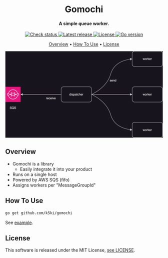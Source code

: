 
<h1 align="center">
  <br>
  Gomochi
  <br>
</h1>

<h4 align="center">A simple queue worker.</h4>

<p align="center">
  <a href="https://github.com/k5ki/gomochi/blob/main">
    <img alt="Check status" src="https://img.shields.io/github/check-runs/k5ki/gomochi/main" />
  </a>
  <a href="https://github.com/k5ki/gomochi/releases">
    <img alt="Latest release" src="https://img.shields.io/github/v/release/k5ki/gomochi?logo=starship&include_prerelease&sort=semver" />
  </a>
  <a href="https://github.com/k5ki/gomochi/blob/main/LICENSE">
     <img alt="License" src="https://img.shields.io/github/license/k5ki/gomochi" />
  </a>
  <a href="https://go.dev">
    <img alt="Go version" src="https://img.shields.io/github/go-mod/go-version/k5ki/gomochi?logo=go" />
  </a>
</p>

<p align="center">
  <a href="#overview">Overview</a> •
  <a href="#how-to-use">How To Use</a> •
  <a href="#license">License</a>
</p>

<div align="center"><img src="./docs/overview.svg" /></div>

## Overview

- Gomochi is a library  
  - Easily integrate it into your product
- Runs on a single host  
- Powered by AWS SQS (fifo)  
- Assigns workers per "MessageGroupId"  


## How To Use

```sh
go get github.com/k5ki/gomochi
```

See <a href="./example/main.go">example</a>.

## License

This software is released under the MIT License, [see LICENSE](https://github.com/k5ki/gomochi/blob/main/LICENSE).
